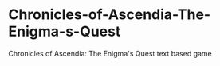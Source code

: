 # Chronicles-of-Ascendia-The-Enigma-s-Quest
Chronicles of Ascendia: The Enigma's Quest text based game
